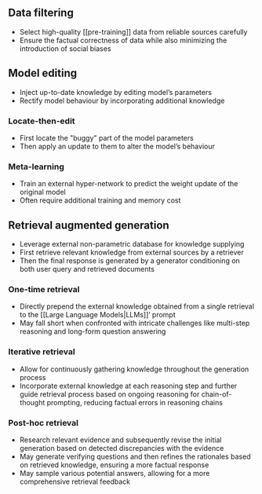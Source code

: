 ## Data filtering

- Select high-quality [[pre-training]] data from reliable sources carefully
- Ensure the factual correctness of data while also minimizing the introduction of social biases

## Model editing

- Inject up-to-date knowledge by editing model’s parameters
- Rectify model behaviour by incorporating additional knowledge

### Locate-then-edit

- First locate the "buggy" part of the model parameters
- Then apply an update to them to alter the model’s behaviour

### Meta-learning

- Train an external hyper-network to predict the weight update of the original model
- Often require additional training and memory cost

## Retrieval augmented generation

- Leverage external non-parametric database for knowledge supplying
- First retrieve relevant knowledge from external sources by a retriever
- Then the final response is generated by a generator conditioning on both user query and retrieved documents

### One-time retrieval

- Directly prepend the external knowledge obtained from a single retrieval to the [[Large Language Models|LLMs]]’ prompt
- May fall short when confronted with intricate challenges like multi-step reasoning and long-form question answering

### Iterative retrieval

- Allow for continuously gathering knowledge throughout the generation process
- Incorporate external knowledge at each reasoning step and further guide retrieval process based on ongoing reasoning for chain-of-thought prompting, reducing factual errors in reasoning chains

### Post-hoc retrieval

- Research relevant evidence and subsequently revise the initial generation based on detected discrepancies with the evidence
- May generate verifying questions and then refines the rationales based on retrieved knowledge, ensuring a more factual response
- May sample various potential answers, allowing for a more comprehensive retrieval feedback